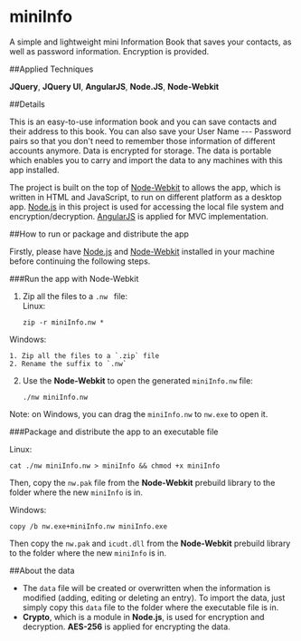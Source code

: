 miniInfo
========

A simple and lightweight mini Information Book that saves your contacts, as well as password information. Encryption is provided.


##Applied Techniques

**JQuery**, **JQuery UI**, **AngularJS**, **Node.JS**, **Node-Webkit**

##Details

This is an easy-to-use information book and you can save contacts and their address to this book. You can also save your User Name --- Password pairs so that you don't need to remember those information of different accounts anymore. Data is encrypted for storage. The data is portable which enables you to carry and import the data to any machines with this app installed.

The project is built on the top of [Node-Webkit](https://github.com/rogerwang/node-webkit) to allows the app, which is written in HTML and JavaScript, to run on different platform as a desktop app. [Node.js](http://nodejs.org/) in this project is used for accessing the local file system and encryption/decryption. [AngularJS](https://angularjs.org/) is applied for MVC implementation. 

##How to run or package and distribute the app

Firstly, please have [Node.js](http://nodejs.org/) and [Node-Webkit](https://github.com/rogerwang/node-webkit) installed in your machine before continuing the following steps.

###Run the app with Node-Webkit

1. Zip all the files to a `.nw ` file:   
Linux:

    `zip -r miniInfo.nw *`

Windows:

    1. Zip all the files to a `.zip` file
    2. Rename the suffix to `.nw`
    
2. Use the **Node-Webkit** to open the generated `miniInfo.nw` file:

    `./nw miniInfo.nw`    
    
Note: on Windows, you can drag the `miniInfo.nw` to `nw.exe` to open it.

###Package and distribute the app to an executable file

Linux:

    cat ./nw miniInfo.nw > miniInfo && chmod +x miniInfo
    
Then, copy the `nw.pak` file from the **Node-Webkit** prebuild library to the folder where the new `miniInfo` is in.

Windows:

    copy /b nw.exe+miniInfo.nw miniInfo.exe
    
Then copy the `nw.pak` and `icudt.dll` from the **Node-Webkit** prebuild library to the folder where the new `miniInfo` is in.

##About the data

* The `data` file will be created or overwritten when the information is modified (adding, editing or deleting an entry). To import the data, just simply copy this `data` file to the folder where the executable file is in.
* **Crypto**, which is a module in **Node.js**, is used for encryption and decryption.  **AES-256** is applied for encrypting the data.
